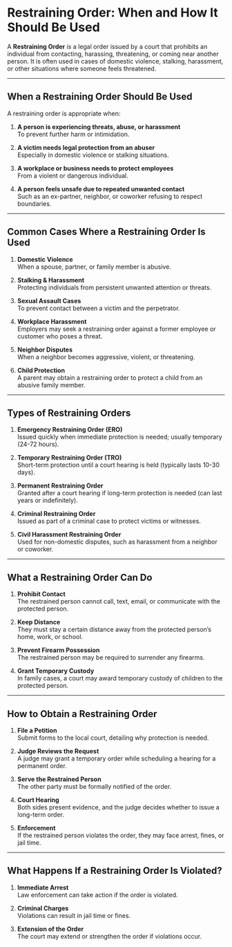 # Restraining Order: When and How It Should Be Used

A **Restraining Order** is a legal order issued by a court that prohibits an individual from contacting, harassing, threatening, or coming near another person. It is often used in cases of domestic violence, stalking, harassment, or other situations where someone feels threatened.

---

## When a Restraining Order Should Be Used

A restraining order is appropriate when:

1. **A person is experiencing threats, abuse, or harassment**  
   To prevent further harm or intimidation.

2. **A victim needs legal protection from an abuser**  
   Especially in domestic violence or stalking situations.

3. **A workplace or business needs to protect employees**  
   From a violent or dangerous individual.

4. **A person feels unsafe due to repeated unwanted contact**  
   Such as an ex-partner, neighbor, or coworker refusing to respect boundaries.

---

## Common Cases Where a Restraining Order Is Used

1. **Domestic Violence**  
   When a spouse, partner, or family member is abusive.

2. **Stalking & Harassment**  
   Protecting individuals from persistent unwanted attention or threats.

3. **Sexual Assault Cases**  
   To prevent contact between a victim and the perpetrator.

4. **Workplace Harassment**  
   Employers may seek a restraining order against a former employee or customer who poses a threat.

5. **Neighbor Disputes**  
   When a neighbor becomes aggressive, violent, or threatening.

6. **Child Protection**  
   A parent may obtain a restraining order to protect a child from an abusive family member.

---

## Types of Restraining Orders

1. **Emergency Restraining Order (ERO)**  
   Issued quickly when immediate protection is needed; usually temporary (24-72 hours).

2. **Temporary Restraining Order (TRO)**  
   Short-term protection until a court hearing is held (typically lasts 10-30 days).

3. **Permanent Restraining Order**  
   Granted after a court hearing if long-term protection is needed (can last years or indefinitely).

4. **Criminal Restraining Order**  
   Issued as part of a criminal case to protect victims or witnesses.

5. **Civil Harassment Restraining Order**  
   Used for non-domestic disputes, such as harassment from a neighbor or coworker.

---

## What a Restraining Order Can Do

1. **Prohibit Contact**  
   The restrained person cannot call, text, email, or communicate with the protected person.

2. **Keep Distance**  
   They must stay a certain distance away from the protected person’s home, work, or school.

3. **Prevent Firearm Possession**  
   The restrained person may be required to surrender any firearms.

4. **Grant Temporary Custody**  
   In family cases, a court may award temporary custody of children to the protected person.

---

## How to Obtain a Restraining Order

1. **File a Petition**  
   Submit forms to the local court, detailing why protection is needed.

2. **Judge Reviews the Request**  
   A judge may grant a temporary order while scheduling a hearing for a permanent order.

3. **Serve the Restrained Person**  
   The other party must be formally notified of the order.

4. **Court Hearing**  
   Both sides present evidence, and the judge decides whether to issue a long-term order.

5. **Enforcement**  
   If the restrained person violates the order, they may face arrest, fines, or jail time.

---

## What Happens If a Restraining Order Is Violated?

1. **Immediate Arrest**  
   Law enforcement can take action if the order is violated.

2. **Criminal Charges**  
   Violations can result in jail time or fines.

3. **Extension of the Order**  
   The court may extend or strengthen the order if violations occur.
